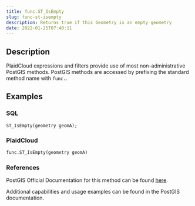 ```yaml
---
title: func.ST_IsEmpty
slug: func-st-isempty
description: Returns true if this Geometry is an empty geometry
date: 2022-01-25T07:40:11
---
```



## Description


PlaidCloud expressions and filters provide use of most non-administrative PostGIS methods. PostGIS methods are accessed by prefixing the standard method name with `func.`.



## Examples


### **SQL**



```
ST_IsEmpty(geometry geomA);
```


### PlaidCloud



```python
func.ST_IsEmpty(geometry geomA)
```


### References


PostGIS Official Documentation for this method can be found [here](https://postgis.net/docs/manual-3.1/ST_IsEmpty.html).



Additional capabilities and usage examples can be found in the PostGIS documentation.


  


